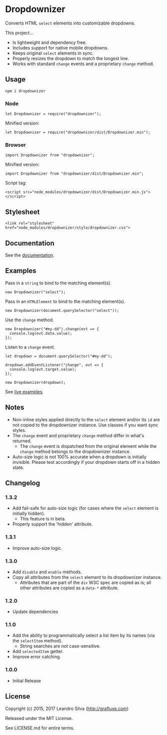 # Dropdownizer

Converts HTML `select` elements into customizable dropdowns.

This project...

- Is lightweight and dependency free.
- Includes support for native mobile dropdowns.
- Keeps original `select` elements in sync.
- Properly resizes the dropdown to match the longest line.
- Works with standard `change` events and a proprietary `change` method.

## Usage

`npm i dropdownizer`

### Node

```
let Dropdownizer = require("dropdownizer");
```

Minified version:

```
let Dropdownizer = require("dropdownizer/dist/Dropdownizer.min");
```

### Browser

```
import Dropdownizer from "dropdownizer";
```

Minified version:

```
import Dropdownizer from "dropdownizer/dist/Dropdownizer.min";
```

Script tag:

```
<script src="node_modules/dropdownizer/dist/Dropdownizer.min.js"></script>
```

## Stylesheet

```
<link rel="stylesheet" href="node_modules/dropdownizer/style/dropdownizer.css">
```

## Documentation

See the [documentation](http://grafluxe.com/o/doc/dropdownizer/Dropdownizer.html).

## Examples

Pass in a `string` to bind to the matching element(s).

```
new Dropdownizer("select");
```

Pass in an `HTMLElement` to bind to the matching element(s).

```
new Dropdownizer(document.querySelector("select"));
```

Use the `change` method.

```
new Dropdownizer("#my-dd").change(evt => {
  console.log(evt.data.value);
});
```

Listen to a `change` event.

```
let dropdown = document.querySelector("#my-dd");

dropdown.addEventListener("change", evt => {
  console.log(evt.target.value);
});

new Dropdownizer(dropdown);
```

See [live examples](http://grafluxe.com/o/doc/dropdownizer/example).

## Notes

- Non-inline styles applied directly to the `select` element and/or its `id` are not copied to the dropdownizer instance. Use classes if you want sync styles.
- The `change` event and proprietary `change` method differ in what's returned.
  - The `change` event is dispatched from the original element while the `change` method belongs to the dropdownizer instance.
- Auto-size logic is not 100% accurate when a dropdown is initially invisible. Please test accordingly if your dropdown starts off in a hidden state.

## Changelog

### 1.3.2

- Add fail-safe for auto-size logic (for cases where the `select` element is initially hidden).
  - This feature is in beta.
- Properly support the 'hidden' attribute.

### 1.3.1

- Improve auto-size logic.

### 1.3.0

- Add `disable` and `enable` methods.
- Copy all attributes from the `select` element to its dropdownizer instance.
  - Attributes that are part of the `div` W3C spec are copied as is; all other attributes are copied as a `data-*` attribute.

### 1.2.0

- Update dependencies

### 1.1.0

- Add the ability to programmatically select a list item by its names (via the `selectItem` method).
  - String searches are not case-sensitive.
- Add `selectedItem` getter.
- Improve error catching.

### 1.0.0

- Initial Release

## License

Copyright (c) 2015, 2017 Leandro Silva (http://grafluxe.com)

Released under the MIT License.

See LICENSE.md for entire terms.
